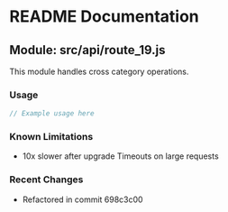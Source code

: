 # README Documentation

## Module: src/api/route_19.js

This module handles cross category operations.

### Usage

```java
// Example usage here
```

### Known Limitations

- 10x slower after upgrade Timeouts on large requests

### Recent Changes

- Refactored in commit 698c3c00
